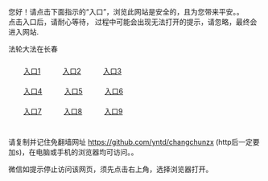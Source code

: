 您好！请点击下面指示的“入口”，浏览此网站是安全的，且为您带来平安。。 <br/>
点击入口后，请耐心等待， 过程中可能会出现无法打开的提示，请忽略，最终会进入网站. </br>

法轮大法在长春<br/>
<div style="padding:10px"><a style="margin:20px" target="_blank" href="https://d2mp6n7lchzr6a.cloudfront.net/2Qpsp?oflsuik" id="ccLink1" rel="nofollow">入口1</a> <a target="_blank" style="margin:20px" href="https://dfkvx5omjhnbu.cloudfront.net/2Qpsp?stinqmkf" id="ccLink2" rel="nofollow">入口2</a> <a style="margin:20px" target="_blank" href="https://d1i0cem4kte2vn.cloudfront.net/2Qpsp?bequjvq" id="ccLink3" rel="nofollow">入口3</a></div>

<div style="padding:10px" ><a style="margin:20px" target="_blank" href="https://d2mp6n7lchzr6a.cloudfront.net/2Qpsp?oflsuik" id="ccLink4" rel="nofollow">入口4</a> <a style="margin:20px" href="https://dfkvx5omjhnbu.cloudfront.net/2Qpsp?stinqmkf" target="_blank" id="ccLink5" rel="nofollow">入口5</a> <a style="margin:20px" href="https://d1i0cem4kte2vn.cloudfront.net/2Qpsp?bequjvq" target="_blank" id="ccLink6" rel="nofollow">入口6</a></div>

<div style="padding:10px"><a style="margin:20px" target="_blank" href="https://d2mp6n7lchzr6a.cloudfront.net/2Qpsp?oflsuik" id="ccLink7" rel="nofollow">入口7</a> <a style="margin:20px" href="https://dfkvx5omjhnbu.cloudfront.net/2Qpsp?stinqmkf" target="_blank" id="ccLink8" rel="nofollow">入口8</a> <a style="margin:20px" target="_blank" href="https://d1i0cem4kte2vn.cloudfront.net/2Qpsp?bequjvq" id="ccLink9" rel="nofollow">入口9</a></div>

<br/>



请复制并记住免翻墙网址 https://github.com/yntd/changchunzx (http后一定要加s)，在电脑或手机的浏览器均可访问。。<br/>

微信如提示停止访问该网页，须先点击右上角，选择浏览器打开。
